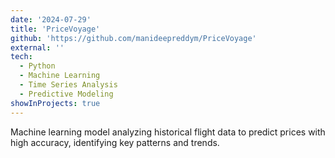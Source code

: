 ```yaml
---
date: '2024-07-29'
title: 'PriceVoyage'
github: 'https://github.com/manideepreddym/PriceVoyage'
external: ''
tech:
  - Python
  - Machine Learning
  - Time Series Analysis
  - Predictive Modeling
showInProjects: true
---
```


Machine learning model analyzing historical flight data to predict prices with high accuracy, identifying key patterns and trends.
